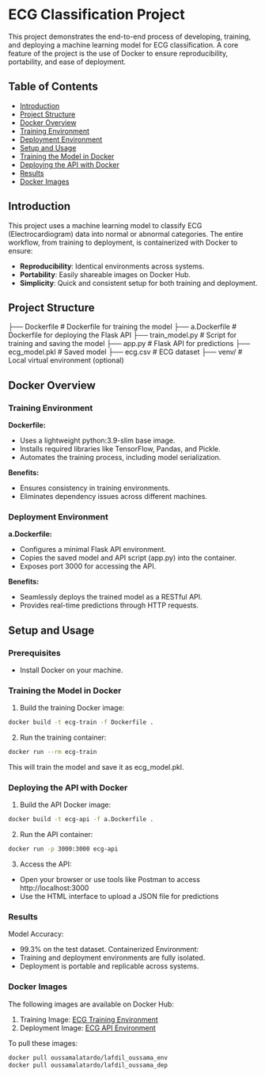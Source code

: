 # ECG Classification Project

This project demonstrates the end-to-end process of developing, training, and deploying a machine learning model for ECG classification. A core feature of the project is the use of Docker to ensure reproducibility, portability, and ease of deployment.

## Table of Contents
- [Introduction](#introduction)
- [Project Structure](#project-structure)
- [Docker Overview](#docker-overview)
- [Training Environment](#training-environment)
- [Deployment Environment](#deployment-environment)
- [Setup and Usage](#setup-and-usage)
- [Training the Model in Docker](#training-the-model-in-docker)
- [Deploying the API with Docker](#deploying-the-api-with-docker)
- [Results](#results)
- [Docker Images](#docker-images)


## Introduction
This project uses a machine learning model to classify ECG (Electrocardiogram) data into normal or abnormal categories. The entire workflow, from training to deployment, is containerized with Docker to ensure:

- **Reproducibility**: Identical environments across systems.
- **Portability**: Easily shareable images on Docker Hub.
- **Simplicity**: Quick and consistent setup for both training and deployment.

## Project Structure

├── Dockerfile # Dockerfile for training the model
├── a.Dockerfile # Dockerfile for deploying the Flask API
├── train_model.py # Script for training and saving the model
├── app.py # Flask API for predictions
├── ecg_model.pkl # Saved model
├── ecg.csv # ECG dataset
├── venv/ # Local virtual environment (optional)

## Docker Overview

### Training Environment
**Dockerfile:**
- Uses a lightweight python:3.9-slim base image.
- Installs required libraries like TensorFlow, Pandas, and Pickle.
- Automates the training process, including model serialization.

**Benefits:**
- Ensures consistency in training environments.
- Eliminates dependency issues across different machines.

### Deployment Environment
**a.Dockerfile:**
- Configures a minimal Flask API environment.
- Copies the saved model and API script (app.py) into the container.
- Exposes port 3000 for accessing the API.

**Benefits:**
- Seamlessly deploys the trained model as a RESTful API.
- Provides real-time predictions through HTTP requests.

## Setup and Usage

### Prerequisites
- Install Docker on your machine.

### Training the Model in Docker
1. Build the training Docker image:
```bash
docker build -t ecg-train -f Dockerfile .
```
2. Run the training container:
```bash
docker run --rm ecg-train
```
This will train the model and save it as ecg_model.pkl.

### Deploying the API with Docker
1. Build the API Docker image:
```bash
docker build -t ecg-api -f a.Dockerfile .
```
2. Run the API container:
```bash
docker run -p 3000:3000 ecg-api
```
3. Access the API:
- Open your browser or use tools like Postman to access http://localhost:3000
- Use the HTML interface to upload a JSON file for predictions
### Results
Model Accuracy:
- 99.3% on the test dataset.
Containerized Environment:
- Training and deployment environments are fully isolated.
- Deployment is portable and replicable across systems.

### Docker Images
The following images are available on Docker Hub:

1. Training Image: [ECG Training Environment](https://hub.docker.com/r/oussamalatardo/lafdil_oussama_env)
2. Deployment Image: [ECG API Environment](https://hub.docker.com/r/oussamalatardo/lafdil_oussama_dep)

To pull these images:

```bash
docker pull oussamalatardo/lafdil_oussama_env
docker pull oussamalatardo/lafdil_oussama_dep
```